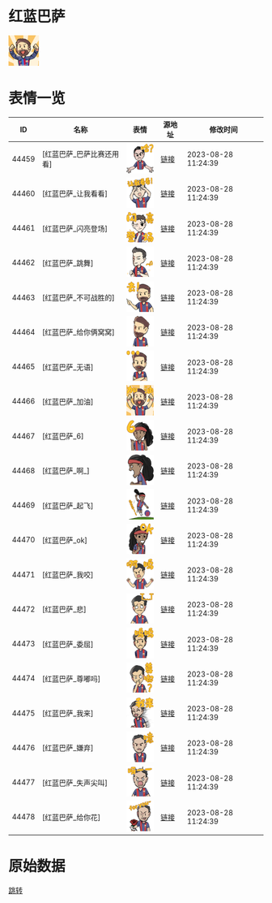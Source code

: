 # 红蓝巴萨

<img src="./cover.png" height="60" alt="cover" />

# 表情一览

|ID|名称|表情|源地址|修改时间|
|----|----|----|----|----|
|44459|[红蓝巴萨_巴萨比赛还用看]|<img src="./pic/044459_%5B红蓝巴萨_巴萨比赛还用看%5D.png" height="60" alt="巴萨比赛还用看"/>|[链接](https://i0.hdslb.com/bfs/emote/fd25ca7ca8797150a30d876255ac427d2b95d738.png)|2023-08-28 11:24:39|
|44460|[红蓝巴萨_让我看看]|<img src="./pic/044460_%5B红蓝巴萨_让我看看%5D.png" height="60" alt="让我看看"/>|[链接](https://i0.hdslb.com/bfs/emote/49950bc4381d2d5f0efa5e17081636f5a97d7514.png)|2023-08-28 11:24:39|
|44461|[红蓝巴萨_闪亮登场]|<img src="./pic/044461_%5B红蓝巴萨_闪亮登场%5D.png" height="60" alt="闪亮登场"/>|[链接](https://i0.hdslb.com/bfs/emote/c85084ad33cf335f539cd631e9a2c86b5dd63ac4.png)|2023-08-28 11:24:39|
|44462|[红蓝巴萨_跳舞]|<img src="./pic/044462_%5B红蓝巴萨_跳舞%5D.png" height="60" alt="跳舞"/>|[链接](https://i0.hdslb.com/bfs/emote/6b3b357bc9d4ea414af0ed0221ef862a7b274541.png)|2023-08-28 11:24:39|
|44463|[红蓝巴萨_不可战胜的]|<img src="./pic/044463_%5B红蓝巴萨_不可战胜的%5D.png" height="60" alt="不可战胜的"/>|[链接](https://i0.hdslb.com/bfs/emote/43bc25cbc0d6cd0af97536b3b989b158722ef15d.png)|2023-08-28 11:24:39|
|44464|[红蓝巴萨_给你俩窝窝]|<img src="./pic/044464_%5B红蓝巴萨_给你俩窝窝%5D.png" height="60" alt="给你俩窝窝"/>|[链接](https://i0.hdslb.com/bfs/emote/9465eeaf478efe6c31e54e600c4844605105dc58.png)|2023-08-28 11:24:39|
|44465|[红蓝巴萨_无语]|<img src="./pic/044465_%5B红蓝巴萨_无语%5D.png" height="60" alt="无语"/>|[链接](https://i0.hdslb.com/bfs/emote/dc8841f352ab8cce2c7ca20cdea50b9ba2c6cac2.png)|2023-08-28 11:24:39|
|44466|[红蓝巴萨_加油]|<img src="./pic/044466_%5B红蓝巴萨_加油%5D.png" height="60" alt="加油"/>|[链接](https://i0.hdslb.com/bfs/emote/07c1f0db8cc81e74714e6635601dcd791b63b104.png)|2023-08-28 11:24:39|
|44467|[红蓝巴萨_6]|<img src="./pic/044467_%5B红蓝巴萨_6%5D.png" height="60" alt="6"/>|[链接](https://i0.hdslb.com/bfs/emote/195c5e9531cfaeb4684198a8bf8c8cafb8bb7e36.png)|2023-08-28 11:24:39|
|44468|[红蓝巴萨_啊_]|<img src="./pic/044468_%5B红蓝巴萨_啊_%5D.png" height="60" alt="null"/>|[链接](https://i0.hdslb.com/bfs/emote/494fa06cc82d20904d341d8e43bed91a4b6537c2.png)|2023-08-28 11:24:39|
|44469|[红蓝巴萨_起飞]|<img src="./pic/044469_%5B红蓝巴萨_起飞%5D.png" height="60" alt="起飞"/>|[链接](https://i0.hdslb.com/bfs/emote/310e784149173084413ce69de61cb872f15e477d.png)|2023-08-28 11:24:39|
|44470|[红蓝巴萨_ok]|<img src="./pic/044470_%5B红蓝巴萨_ok%5D.png" height="60" alt="ok"/>|[链接](https://i0.hdslb.com/bfs/emote/fce237a2645f3efa7d2b2e2e44649cf6b504b21d.png)|2023-08-28 11:24:39|
|44471|[红蓝巴萨_我咬]|<img src="./pic/044471_%5B红蓝巴萨_我咬%5D.png" height="60" alt="我咬"/>|[链接](https://i0.hdslb.com/bfs/emote/48cc39c8303b07f256a1ca8171ac796bb070f182.png)|2023-08-28 11:24:39|
|44472|[红蓝巴萨_悲]|<img src="./pic/044472_%5B红蓝巴萨_悲%5D.png" height="60" alt="悲"/>|[链接](https://i0.hdslb.com/bfs/emote/e8ced22de1f417807c9b33b766efe57e1d500076.png)|2023-08-28 11:24:39|
|44473|[红蓝巴萨_委屈]|<img src="./pic/044473_%5B红蓝巴萨_委屈%5D.png" height="60" alt="委屈"/>|[链接](https://i0.hdslb.com/bfs/emote/e503acacc3feffec613edd5f438ff0cd3b1b5ec1.png)|2023-08-28 11:24:39|
|44474|[红蓝巴萨_尊嘟吗]|<img src="./pic/044474_%5B红蓝巴萨_尊嘟吗%5D.png" height="60" alt="尊嘟吗"/>|[链接](https://i0.hdslb.com/bfs/emote/de164b2794bd0897884e75d0ea5d1462206e3acb.png)|2023-08-28 11:24:39|
|44475|[红蓝巴萨_我来]|<img src="./pic/044475_%5B红蓝巴萨_我来%5D.png" height="60" alt="我来"/>|[链接](https://i0.hdslb.com/bfs/emote/83d6c17f824cc5d468fefff56103075d802c341b.png)|2023-08-28 11:24:39|
|44476|[红蓝巴萨_嫌弃]|<img src="./pic/044476_%5B红蓝巴萨_嫌弃%5D.png" height="60" alt="嫌弃"/>|[链接](https://i0.hdslb.com/bfs/emote/277a508739f1e22d399d9818ed26a88c39a82285.png)|2023-08-28 11:24:39|
|44477|[红蓝巴萨_失声尖叫]|<img src="./pic/044477_%5B红蓝巴萨_失声尖叫%5D.png" height="60" alt="失声尖叫"/>|[链接](https://i0.hdslb.com/bfs/emote/fc95dbab1ca1f8c7c442098d9aa93d532dfeea6d.png)|2023-08-28 11:24:39|
|44478|[红蓝巴萨_给你花]|<img src="./pic/044478_%5B红蓝巴萨_给你花%5D.png" height="60" alt="给你花"/>|[链接](https://i0.hdslb.com/bfs/emote/a3c3952de2793697507bd9fd6ae0af58bbe05c4a.png)|2023-08-28 11:24:39|

# 原始数据

[跳转](./raw.json)

